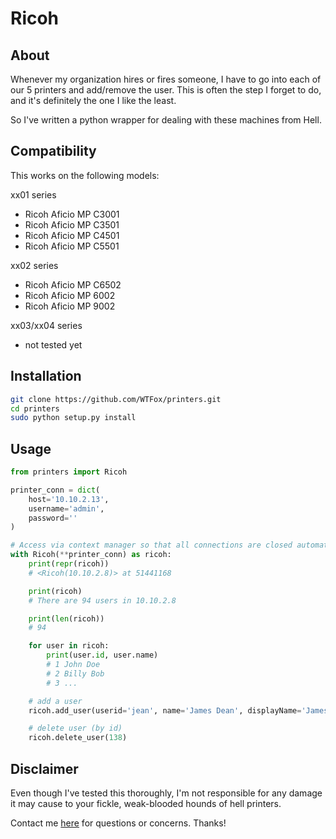 # Ricoh

## About
Whenever my organization hires or fires someone, I have to go into each of our 5 printers and add/remove the user. This is often the step I forget to do, and it's definitely the one I like the least.

So I've written a python wrapper for dealing with these machines from Hell.

## Compatibility
This works on the following models:

xx01 series
* Ricoh Aficio MP C3001
* Ricoh Aficio MP C3501
* Ricoh Aficio MP C4501
* Ricoh Aficio MP C5501

xx02 series
* Ricoh Aficio MP C6502
* Ricoh Aficio MP 6002
* Ricoh Aficio MP 9002

xx03/xx04 series
* not tested yet

## Installation
```bash
git clone https://github.com/WTFox/printers.git
cd printers
sudo python setup.py install
```

## Usage
```python
from printers import Ricoh

printer_conn = dict(
    host='10.10.2.13',
    username='admin',
    password=''
)

# Access via context manager so that all connections are closed automatically.
with Ricoh(**printer_conn) as ricoh:
    print(repr(ricoh))
    # <Ricoh(10.10.2.8)> at 51441168

    print(ricoh)
    # There are 94 users in 10.10.2.8

    print(len(ricoh))
    # 94

    for user in ricoh:
        print(user.id, user.name)
        # 1 John Doe
        # 2 Billy Bob
        # 3 ...

    # add a user
    ricoh.add_user(userid='jean', name='James Dean', displayName='James D', email='jdean@gmail.com')

    # delete user (by id)
    ricoh.delete_user(138)
```

## Disclaimer
Even though I've tested this thoroughly, I'm not responsible for any damage it may cause to your fickle, weak-blooded hounds of hell printers.

Contact me [here](mailto:anthonyfox1988@gmail.com) for questions or concerns. Thanks!

